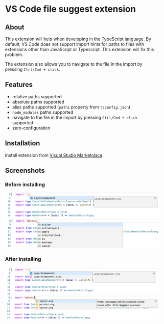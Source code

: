 # VS Code file suggest extension

## About

This extension will help when developing in the TypeScript language. By default, VS Code does not support import hints for paths to files with extensions other than JavaScript or Typescript. This extension will fix this problem.

The extension also allows you to navigate to the file in the import by pressing `Ctrl/Cmd + click`.

## Features

- relative paths supported
- absolute paths supported
- alias paths supported (`paths` property from `tsconfig.json`)
- `node_modules` paths supported
- navigate to the file in the import by pressing `Ctrl/Cmd + click` supported
- zero-configuration

## Installation

Install extension from [Visual Studio Marketplace](https://marketplace.visualstudio.com/items?itemName=mishannn.vscode-file-suggest).

## Screenshots

### Before installing

![Before installing screenshot #1](screenshots/beforeScreenshot1.png)
![Before installing screenshot #2](screenshots/beforeScreenshot2.png)

### After installing

![After installing screenshot #1](screenshots/afterScreenshot1.png)
![After installing screenshot #1](screenshots/afterScreenshot2.png)
